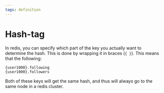 ```yaml
---
tags: definition
---
```


# Hash-tag
In redis, you can specify which part of the key you actually want to determine the hash. This is done by wrapping it in braces (`{ }`). This means that the following:

```
{user1000}.following
{user1000}.followers
```

Both of these keys will get the same hash, and thus will always go to the same node in a redis cluster.
